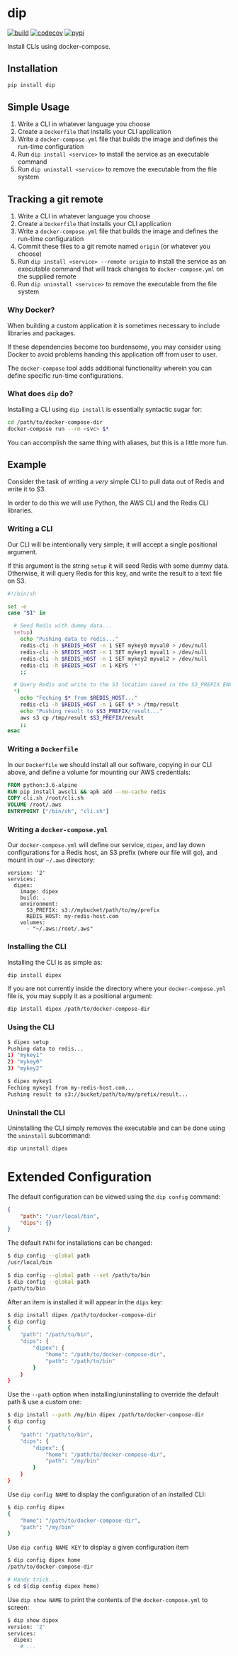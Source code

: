 # dip

[![build](https://travis-ci.org/amancevice/dip.svg?branch=master)](https://travis-ci.org/amancevice/dip)
[![codecov](https://codecov.io/gh/amancevice/dip/branch/master/graph/badge.svg)](https://codecov.io/gh/amancevice/dip)
[![pypi](https://badge.fury.io/py/dip.svg)](https://badge.fury.io/py/dip)


Install CLIs using docker-compose.

## Installation

```bash
pip install dip
```

## Simple Usage

1. Write a CLI in whatever language you choose
2. Create a `Dockerfile` that installs your CLI application
3. Write a `docker-compose.yml` file that builds the image and defines the run-time configuration
4. Run `dip install <service>` to install the service as an executable command
5. Run `dip uninstall <service>` to remove the executable from the file system

## Tracking a git remote

1. Write a CLI in whatever language you choose
2. Create a `Dockerfile` that installs your CLI application
3. Write a `docker-compose.yml` file that builds the image and defines the run-time configuration
4. Commit these files to a git remote named `origin` (or whatever you choose)
5. Run `dip install <service> --remote origin` to install the service as an executable command that will track changes to `docker-compose.yml` on the supplied remote
5. Run `dip uninstall <service>` to remove the executable from the file system

### Why Docker?

When building a custom application it is sometimes necessary to include libraries and packages.

If these dependencies become too burdensome, you may consider using Docker to avoid problems handing this application off from user to user.

The `docker-compose` tool adds additional functionality wherein you can define specific run-time configurations.

### What does `dip` do?

Installing a CLI using `dip install` is essentially syntactic sugar for:

```bash
cd /path/to/docker-compose-dir
docker-compose run --rm <svc> $*
```

You can accomplish the same thing with aliases, but this is a little more fun.

## Example

Consider the task of writing a *very* simple CLI to pull data out of Redis and write it to S3.

In order to do this we will use Python, the AWS CLI and the Redis CLI libraries.

### Writing a CLI

Our CLI will be intentionally very simple; it will accept a single positional argument.

If this argument is the string `setup` it will seed Redis with some dummy data.
Otherwise, it will query Redis for this key, and write the result to a text file on S3.

```bash
#!/bin/sh

set -e
case "$1" in

  # Seed Redis with dummy data...
  setup)
    echo "Pushing data to redis..."
    redis-cli -h $REDIS_HOST -n 1 SET mykey0 myval0 > /dev/null
    redis-cli -h $REDIS_HOST -n 1 SET mykey1 myval1 > /dev/null
    redis-cli -h $REDIS_HOST -n 1 SET mykey2 myval2 > /dev/null
    redis-cli -h $REDIS_HOST -n 1 KEYS '*'
    ;;

  # Query Redis and write to the S3 location saved in the S3_PREFIX ENV var
  *)
    echo "Feching $* from $REDIS_HOST..."
    redis-cli -h $REDIS_HOST -n 1 GET $* > /tmp/result
    echo "Pushing result to $S3_PREFIX/result..."
    aws s3 cp /tmp/result $S3_PREFIX/result
    ;;
esac
```

### Writing a `Dockerfile`

In our `Dockerfile` we should install all our software, copying in our CLI above, and define a volume for mounting our AWS credentials:

```Dockerfile
FROM python:3.6-alpine
RUN pip install awscli && apk add --no-cache redis
COPY cli.sh /root/cli.sh
VOLUME /root/.aws
ENTRYPOINT ["/bin/sh", "cli.sh"]
```

### Writing a `docker-compose.yml`

Our `docker-compose.yml` will define our service, `dipex`, and lay down configurations for a Redis host, an S3 prefix (where our file will go), and mount in our `~/.aws` directory:

```
version: '2'
services:
  dipex:
    image: dipex
    build: .
    environment:
      S3_PREFIX: s3://mybucket/path/to/my/prefix
      REDIS_HOST: my-redis-host.com
    volumes:
      - "~/.aws:/root/.aws"
```

### Installing the CLI

Installing the CLI is as simple as:

```bash
dip install dipex
```

If you are not currently inside the directory where your `docker-compose.yml` file is, you may supply it as a positional argument:

```bash
dip install dipex /path/to/docker-compose-dir
```

### Using the CLI

```bash
$ dipex setup
Pushing data to redis...
1) "mykey1"
2) "mykey0"
3) "mykey2"

$ dipex mykey1
Feching mykey1 from my-redis-host.com...
Pushing result to s3://bucket/path/to/my/prefix/result...
```

### Uninstall the CLI

Uninstalling the CLI simply removes the executable and can be done using the `uninstall` subcommand:

```bash
dip uninstall dipex
```

# Extended Configuration

The default configuration can be viewed using the `dip config` command:

```json
{
    "path": "/usr/local/bin",
    "dips": {}
}
```

The default `PATH` for installations can be changed:

```bash
$ dip config --global path
/usr/local/bin
```

```bash
$ dip config --global path --set /path/to/bin
$ dip config --global path
/path/to/bin
```

After an item is installed it will appear in the `dips` key:

```bash
$ dip install dipex /path/to/docker-compose-dir
$ dip config
{
    "path": "/path/to/bin",
    "dips": {
        "dipex": {
            "home": "/path/to/docker-compose-dir",
            "path": "/path/to/bin"
        }
    }
}
```

Use the `--path` option when installing/uninstalling to override the default path & use a custom one:

```bash
$ dip install --path /my/bin dipex /path/to/docker-compose-dir
$ dip config
{
    "path": "/path/to/bin",
    "dips": {
        "dipex": {
            "home": "/path/to/docker-compose-dir",
            "path": "/my/bin"
        }
    }
}
```

Use `dip config NAME` to display the configuration of an installed CLI:

```bash
$ dip config dipex
{
    "home": "/path/to/docker-compose-dir",
    "path": "/my/bin"
}
```

Use `dip config NAME KEY` to display a given configuration item

```bash
$ dip config dipex home
/path/to/docker-compose-dir

# Handy trick...
$ cd $(dip config dipex home)
```

Use `dip show NAME` to print the contents of the `docker-compose.yml` to screen:

```bash
$ dip show dipex
version: '2'
services:
  dipex:
    # ...
```
